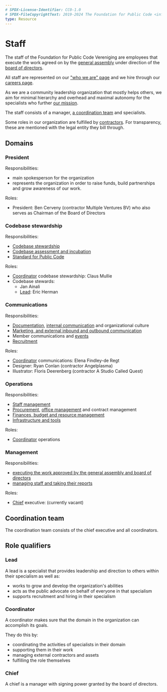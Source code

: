 ```yaml
---
# SPDX-License-Identifier: CC0-1.0
# SPDX-FileCopyrightText: 2019-2024 The Foundation for Public Code <info@publiccode.net>
type: Resource
---
```


# Staff

The staff of the Foundation for Public Code Vereniging are employees that execute the work agreed on by the [general assembly](../organization/governance-model.md#general-assembly) under direction of the [board of directors](../organization/governance-model.md#board-of-directors).

All staff are represented on our ["who we are" page](https://publiccode.net/who-we-are/) and we hire through our [careers page](https://publiccode.net/careers).

As we are a community leadership organization that mostly helps others, we aim for minimal hierarchy and overhead and maximal autonomy for the specialists who further [our mission](mission.md).

The staff consists of a manager, [a coordination team](#coordination-team) and specialists.

Some roles in our organization are fulfilled by [contractors](../glossary/contractor-definition.md). For transparency, these are mentioned with the legal entity they bill through.

## Domains

### President

Responsibilities:

* main spokesperson for the organization
* represents the organization in order to raise funds, build partnerships and grow awareness of our work.

Roles:

* President:
  Ben Cerveny
  (contractor Multiple Ventures BV)
  who also serves as Chairman of the Board of Directors

### Codebase stewardship

Responsibilities:

* [Codebase stewardship](../activities/codebase-stewardship/index.md)
* [Codebase assessment and incubation](../activities/codebase-stewardship/for-existing-projects.md)
* [Standard for Public Code](https://standard.publiccode.net)

Roles:

* [Coordinator](#coordinator) codebase stewardship:
  Claus Mullie
* Codebase stewards:
  * Jan Ainali
  * [Lead](#lead):
    Eric Herman

### Communications

Responsibilities:

* [Documentation](../activities/documentation/index.md), [internal communication](../activities/communication/index.md) and organizational culture
* [Marketing, and external inbound and outbound communication](../activities/communication/index.md)
* Member communications and [events](../activities/events/index.md)
* [Recruitment](../activities/recruitment/index.md)

Roles:

* [Coordinator](#coordinator) communications:
  Elena Findley-de Regt
* Designer:
  Ryan Conlan
  (contractor Angelplasma)
* Illustrator:
  Floris Deerenberg
  (contractor A Studio Called Quest)

### Operations

Responsibilities:

* [Staff management](../activities/staff-management/index.md)
* [Procurement](../activities/procurement/index.md), [office management](../activities/office-management/index.md) and contract management
* [Finances, budget and resource management](../activities/financial-administration/index.md)
* [Infrastructure and tools](../activities/tool-management/index.html)

Roles:

* [Coordinator](#coordinator) operations

### Management

Responsibilities:

* [executing the work approved by the general assembly and board of directors](governance-model.md)
* [managing staff and taking their reports](../activities/staff-management/index.md)

Roles:

* [Chief](#chief) executive:
  (currently vacant)

## Coordination team

The coordination team consists of the chief executive and all coordinators.

## Role qualifiers

### Lead

A lead is a specialist that provides leadership and direction to others within their specialism as well as:

* works to grow and develop the organization's abilities
* acts as the public advocate on behalf of everyone in that specialism
* supports recruitment and hiring in their specialism

### Coordinator

A coordinator makes sure that the domain in the organization can accomplish its goals.

They do this by:

* coordinating the activities of specialists in their domain
* supporting them in their work
* managing external contractors and assets
* fulfilling the role themselves

### Chief

A chief is a manager with signing power granted by the board of directors.
